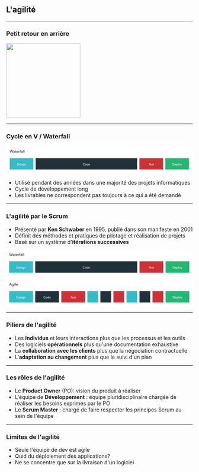 ## L'agilité

----

### Petit retour en arrière
<img src="https://png.icons8.com/metro/1600/rewind.png" height="200" width="200" style="background:none; border:none; box-shadow:none;"/>

----

### Cycle en V / Waterfall

<img src="images/waterfall.png" style="background:none; border:none; box-shadow:none;"/>

* Utilisé pendant des années dans une majorité des projets informatiques
* Cycle de développement long
* Les livrables ne correspondent pas toujours à ce qui a été demandé

----

### L'agilité par le Scrum

* Présenté par **Ken Schwaber** en 1995, publié dans son manifeste en 2001
* Définit des méthodes et pratiques de pilotage et réalisation de projets
* Basé sur un système d'**itérations successives**
<img src="images/agility.png" style="background:none; border:none; box-shadow:none;"/>

----

### Piliers de l'agilité

* Les **Individus** et leurs interactions plus que les processus et les outils
* Des logiciels **opérationnels** plus qu'une documentation exhaustive
* La **collaboration avec les clients** plus que la négociation contractuelle
* L'**adaptation au changement** plus que le suivi d'un plan

----

### Les rôles de l'agilité

* Le **Product Owner** (PO): vision du produit à réaliser
* L'équipe de **Développement** : équipe pluridisciplinaire chargée de réaliser les besoins exprimés par le PO
* Le **Scrum Master** : chargé de faire respecter les principes Scrum au sein de l'équipe

----

### Limites de l'agilité

* Seule l'équipe de dev est agile 
* Quid du déploiement des applications?
* Ne se concentre que sur la livraison d'un logiciel
